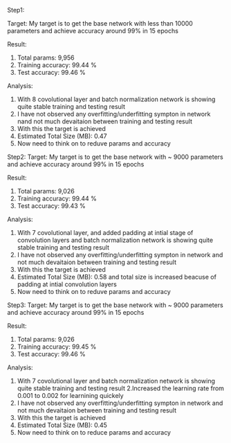 Step1:

Target:
My target is to get the base network with less than 10000 parameters and achieve accuracy around 99%
in 15 epochs

Result:
1. Total params: 9,956
2. Training accuracy: 99.44 %
3. Test accuracy: 99.46 %

Analysis:
1. With 8 covolutional layer and batch normalization network is showing quite stable
training and testing result
2. I have not observed any overfitting/underfitting sympton in network  nand not much devaitaion between training and testing result
3. With this the target is achieved
4. Estimated Total Size (MB): 0.47
5. Now need to think on  to reduve params and accuracy


Step2:
Target:
My target is to get the base network with ~ 9000 parameters and achieve accuracy around 99%
in 15 epochs

Result:
1. Total params: 9,026
2. Training accuracy: 99.44 %
3. Test accuracy: 99.43 %

Analysis:
1. With 7 covolutional layer, and added padding at intial stage of convolution layers and batch normalization network is showing quite stable
training and testing result
2. I have not observed any overfitting/underfitting sympton in network  and not much devaitaion between training and testing result
3. With this the target is achieved
4. Estimated Total Size (MB): 0.58  and total size is increased beacuse of padding at  intial convolution layers
5. Now need to think on  to reduve params and accuracy


Step3:
Target:
My target is to get the base network with ~ 9000 parameters and achieve accuracy around 99%
in 15 epochs

Result:
1. Total params: 9,026
2. Training accuracy: 99.45 %
3. Test accuracy: 99.46 %

Analysis:
1. With 7 covolutional layer and batch normalization network is showing quite stable
training and testing result
2.Increased the learning rate from 0.001 to 0.002 for learnining quickely
2. I have not observed any overfitting/underfitting sympton in network  and not much devaitaion between training and testing result
3. With this the target is achieved
4. Estimated Total Size (MB): 0.45
5. Now need to think on  to reduce params and accuracy

